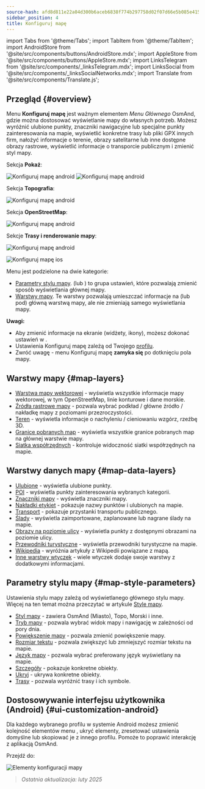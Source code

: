 ```yaml
---
source-hash: afd8d811e22a04d300b6aceb6838f774b297758d02f07d66e5b085e41519527d
sidebar_position: 4
title: Konfiguruj mapę
---
```

import Tabs from '@theme/Tabs';
import TabItem from '@theme/TabItem';
import AndroidStore from '@site/src/components/buttons/AndroidStore.mdx';
import AppleStore from '@site/src/components/buttons/AppleStore.mdx';
import LinksTelegram from '@site/src/components/_linksTelegram.mdx';
import LinksSocial from '@site/src/components/_linksSocialNetworks.mdx';
import Translate from '@site/src/components/Translate.js';

## Przegląd {#overview}

Menu **Konfiguruj mapę** jest ważnym elementem *Menu Głównego* OsmAnd, gdzie można dostosować wyświetlanie mapy do własnych potrzeb. Możesz wyróżnić ulubione punkty, znaczniki nawigacyjne lub specjalne punkty zainteresowania na mapie, wyświetlić konkretne trasy lub pliki GPX innych firm, nałożyć informacje o terenie, obrazy satelitarne lub inne dostępne obrazy rastrowe, wyświetlić informacje o transporcie publicznym i zmienić styl mapy.

<Tabs groupId="operating-systems">

<TabItem value="android" label="Android">

Sekcja **Pokaż**:

![Konfiguruj mapę android](@site/static/img/map/configure_map_show1_andr.png) ![Konfiguruj mapę android](@site/static/img/map/configure_map_show2_andr.png)

Sekcja **Topografia**:

![Konfiguruj mapę android](@site/static/img/map/configure_map_topography_andr.png)

Sekcja **OpenStreetMap**:

![Konfiguruj mapę android](@site/static/img/map/configure_map_osm_andr.png)

Sekcje **Trasy i renderowanie mapy**:

![Konfiguruj mapę android](@site/static/img/map/configure_map_routes&Map_rendering_andr.png)

</TabItem>

<TabItem value="ios" label="iOS">

![Konfiguruj mapę ios](@site/static/img/map/configure-map-ios.png)

</TabItem>

</Tabs>

Menu **<Translate android="true" ids="configure_map"/>** jest podzielone na dwie kategorie:

- [Parametry stylu mapy](#map-style-parameters). **<Translate android="true" ids="map_widget_map_rendering"/>** (lub **<Translate ios="true" ids="map_widget_renderer"/>**) to grupa ustawień, które pozwalają zmienić sposób wyświetlania głównej mapy.
- [Warstwy mapy](#map-layers). Te warstwy pozwalają umieszczać informacje na (lub pod) główną warstwą mapy, ale nie zmieniają samego wyświetlania mapy.

**Uwagi:**

- Aby zmienić informacje na ekranie (widżety, ikony), możesz dokonać ustawień w [<Translate android="true" ids="layer_map_appearance"/>](../widgets/index.md).
- Ustawienia Konfiguruj mapę zależą od Twojego [profilu](../personal/profiles.md).
- Zwróć uwagę - menu Konfiguruj mapę **zamyka się** po dotknięciu pola mapy.

## Warstwy mapy {#map-layers}

- [Warstwa mapy wektorowej](../map/vector-maps.md) - wyświetla wszystkie informacje mapy wektorowej, w tym OpenStreetMap, linie konturowe i dane morskie.
- [Źródła rastrowe mapy](../map/raster-maps.md#select-raster-maps) - pozwala wybrać podkład / główne źródło / nakładkę mapy z poziomami przezroczystości.
- [Teren](../plugins/topography.md#hillshade-slope-and-altitude-layers) - wyświetla informacje o nachyleniu / cieniowaniu wzgórz, rzeźbę 3D.
- [Granice pobranych map](../map/vector-maps.md#show-borders) - wyświetla wszystkie granice pobranych map na głównej warstwie mapy.
- [Siatka współrzędnych](../map/vector-maps.md#coordinates-grid) - kontroluje widoczność siatki współrzędnych na mapie.

## Warstwy danych mapy {#map-data-layers}

- [Ulubione](../map/point-layers-on-map.md) - wyświetla ulubione punkty.
- [POI](../map/point-layers-on-map.md) - wyświetla punkty zainteresowania wybranych kategorii.
- [Znaczniki mapy](../map/point-layers-on-map.md) - wyświetla znaczniki mapy.
- [Nakładki etykiet](../map/point-layers-on-map.md) - pokazuje nazwy punktów i ulubionych na mapie.
- [Transport](../map/vector-maps.md#transport) - pokazuje przystanki transportu publicznego.
- [Ślady](../map/tracks/index.md) - wyświetla zaimportowane, zaplanowane lub nagrane ślady na mapie.
- [Obrazy na poziomie ulicy](../plugins/mapillary.md#map-layer) - wyświetla punkty z dostępnymi obrazami na poziomie ulicy.
- [Przewodniki turystyczne](../plan-route/travel-guides.md) - wyświetla przewodniki turystyczne na mapie.
- [Wikipedia](../plugins/wikipedia.md) - wyróżnia artykuły z Wikipedii powiązane z mapą.
- [Inne warstwy wtyczek](../plugins/index.md#configure-plugin) - wiele wtyczek dodaje swoje warstwy z dodatkowymi informacjami.

## Parametry stylu mapy {#map-style-parameters}

Ustawienia stylu mapy zależą od wyświetlanego głównego stylu mapy. Więcej na ten temat można przeczytać w artykule [Style mapy](../map/vector-maps).

- [Styl mapy](../map/vector-maps.md#default-map-styles) - zawiera OsmAnd (Miasto), Topo, Morski i inne.
- [Tryb mapy](../map/vector-maps.md#map-mode) - pozwala wybrać widok mapy i nawigację w zależności od pory dnia.
- [Powiększenie mapy](../map/vector-maps.md#map-magnifier) - pozwala zmienić powiększenie mapy.
- [Rozmiar tekstu](../map/vector-maps.md#text-size) - pozwala zwiększyć lub zmniejszyć rozmiar tekstu na mapie.
- [Język mapy](../map/vector-maps.md#map-language) - pozwala wybrać preferowany język wyświetlany na mapie.
- [Szczegóły](../map/vector-maps.md#details) - pokazuje konkretne obiekty.
- [Ukryj](../map/vector-maps.md#hide) - ukrywa konkretne obiekty.
- [Trasy](../map/vector-maps.md#routes) - pozwala wyróżnić trasy i ich symbole.

## Dostosowywanie interfejsu użytkownika (Android) {#ui-customization-android}

Dla każdego wybranego profilu w systemie Android możesz zmienić kolejność elementów menu <Translate android="true" ids="configure_map"/>, ukryć elementy, zresetować ustawienia domyślne lub skopiować je z innego profilu. Pomoże to poprawić interakcję z aplikacją OsmAnd.

Przejdź do: *<Translate android="true" ids="shared_string_menu,configure_profile,ui_customization,configure_map"/>*

![Elementy konfiguracji mapy ](@site/static/img/settings/configure-screen-ui-customization.png)

> *Ostatnia aktualizacja: luty 2025*
